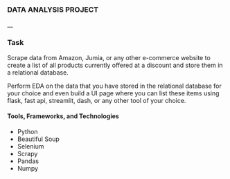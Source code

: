 ### DATA ANALYSIS PROJECT
__
### Task
Scrape data from Amazon, Jumia, or any other e-commerce website to create a list of all products currently offered at a discount and store them in a relational database.

Perform EDA on the data  that you have stored in the relational database for your choice and even build a UI page where you can list these items using flask, fast api, streamlit, dash, or any other tool of your choice.

#### Tools, Frameworks, and Technologies 
 - Python 
 - Beautiful Soup 
 - Selenium 
 - Scrapy 
 - Pandas 
 - Numpy 





